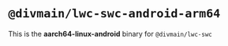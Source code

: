 # `@divmain/lwc-swc-android-arm64`

This is the **aarch64-linux-android** binary for `@divmain/lwc-swc`
